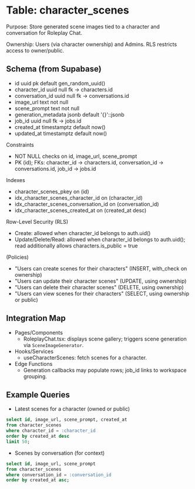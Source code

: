 # Table: character_scenes

Purpose: Store generated scene images tied to a character and conversation for Roleplay Chat.

Ownership: Users (via character ownership) and Admins. RLS restricts access to owner/public.

## Schema (from Supabase)
- id uuid pk default gen_random_uuid()
- character_id uuid null fk → characters.id
- conversation_id uuid null fk → conversations.id
- image_url text not null
- scene_prompt text not null
- generation_metadata jsonb default '{}'::jsonb
- job_id uuid null fk → jobs.id
- created_at timestamptz default now()
- updated_at timestamptz default now()

Constraints
- NOT NULL checks on id, image_url, scene_prompt
- PK (id); FKs: character_id → characters.id, conversation_id → conversations.id, job_id → jobs.id

Indexes
- character_scenes_pkey on (id)
- idx_character_scenes_character_id on (character_id)
- idx_character_scenes_conversation_id on (conversation_id)
- idx_character_scenes_created_at on (created_at desc)

Row-Level Security (RLS)
- Create: allowed when character_id belongs to auth.uid()
- Update/Delete/Read: allowed when character_id belongs to auth.uid(); read additionally allows characters.is_public = true

(Policies)
- "Users can create scenes for their characters" (INSERT, with_check on ownership)
- "Users can update their character scenes" (UPDATE, using ownership)
- "Users can delete their character scenes" (DELETE, using ownership)
- "Users can view scenes for their characters" (SELECT, using ownership or public)

## Integration Map
- Pages/Components
  - RoleplayChat.tsx: displays scene gallery; triggers scene generation via `SceneImageGenerator`.
- Hooks/Services
  - useCharacterScenes: fetch scenes for a character.
- Edge Functions
  - Generation callbacks may populate rows; job_id links to workspace grouping.

## Example Queries
- Latest scenes for a character (owned or public)
```sql
select id, image_url, scene_prompt, created_at
from character_scenes
where character_id = :character_id
order by created_at desc
limit 50;
```

- Scenes by conversation (for context)
```sql
select id, image_url, scene_prompt
from character_scenes
where conversation_id = :conversation_id
order by created_at asc;
```
